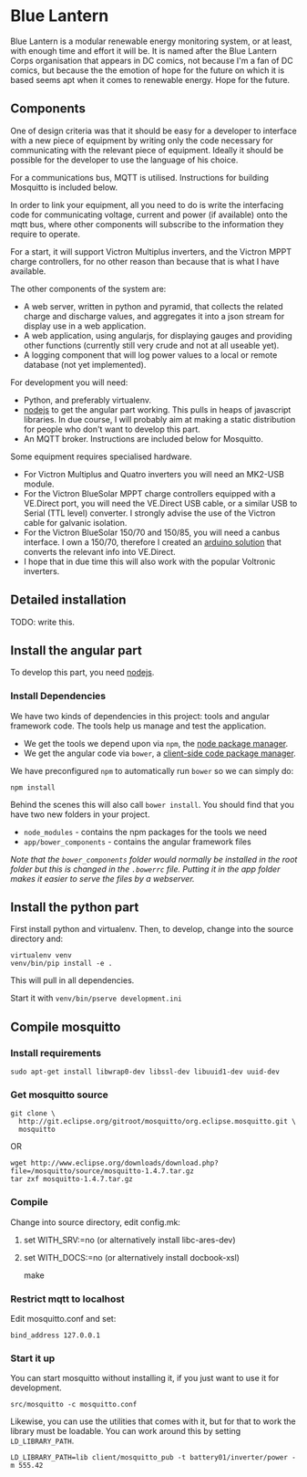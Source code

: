 # Blue Lantern

Blue Lantern is a modular renewable energy monitoring system, or at least, with
enough time and effort it will be. It is named after the Blue Lantern Corps
organisation that appears in DC comics, not because I'm a fan of DC comics,
but because the the emotion of hope for the future on which it is based seems
apt when it comes to renewable energy.
Hope for the future.

## Components

One of design criteria was that it should be easy for a developer to interface
with a new piece of equipment by writing only the code necessary for
communicating with the relevant piece of equipment. Ideally it should be
possible for the developer to use the language of his choice.

For a communications bus, MQTT is utilised. Instructions for building Mosquitto
is included below.

In order to link your equipment, all you need to do is write the interfacing
code for communicating voltage, current and power (if available) onto the mqtt
bus, where other components will subscribe to the information they require
to operate.

For a start, it will support Victron Multiplus inverters, and the Victron
MPPT charge controllers, for no other reason than because that is what I have
available.

The other components of the system are:

* A web server, written in python and pyramid, that collects the related
  charge and discharge values, and aggregates it into a json stream for display
  use in a web application.
* A web application, using angularjs, for displaying gauges and providing other
  functions (currently still very crude and not at all useable yet).
* A logging component that will log power values to a local or remote database
  (not yet implemented).

For development you will need:

* Python, and preferably virtualenv.
* [nodejs][node] to get the angular part working. This pulls in heaps of
  javascript libraries. In due course, I will probably aim at making a static
  distribution for people who don't want to develop this part.
* An MQTT broker. Instructions are included below for Mosquitto.

Some equipment requires specialised hardware.

* For Victron Multiplus and Quatro inverters you will need an MK2-USB module.
* For the Victron BlueSolar MPPT charge controllers equipped with a VE.Direct
  port, you will need the VE.Direct USB cable, or a similar USB to Serial (TTL
  level) converter. I strongly advise the use of the Victron cable for galvanic
  isolation.
* For the Victron BlueSolar 150/70 and 150/85, you will need a canbus
  interface. I own a 150/70, therefore I created an [arduino solution][arduino-victron-canbus]
  that converts the relevant info into VE.Direct.
* I hope that in due time this will also work with the popular Voltronic
  inverters.

## Detailed installation

TODO: write this.

## Install the angular part

To develop this part, you need [nodejs][node].

### Install Dependencies

We have two kinds of dependencies in this project: tools and angular framework code.  The tools help
us manage and test the application.

* We get the tools we depend upon via `npm`, the [node package manager][npm].
* We get the angular code via `bower`, a [client-side code package manager][bower].

We have preconfigured `npm` to automatically run `bower` so we can simply do:

```
npm install
```

Behind the scenes this will also call `bower install`.  You should find that you have two new
folders in your project.

* `node_modules` - contains the npm packages for the tools we need
* `app/bower_components` - contains the angular framework files

*Note that the `bower_components` folder would normally be installed in the
root folder but this is changed in the `.bowerrc` file.  Putting it in the app
folder makes it easier to serve the files by a webserver.*

## Install the python part

First install python and virtualenv. Then, to develop, change into the source
directory and:

    virtualenv venv
    venv/bin/pip install -e .

This will pull in all dependencies.

Start it with `venv/bin/pserve development.ini`

## Compile mosquitto

### Install requirements

    sudo apt-get install libwrap0-dev libssl-dev libuuid1-dev uuid-dev

### Get mosquitto source

    git clone \
      http://git.eclipse.org/gitroot/mosquitto/org.eclipse.mosquitto.git \
      mosquitto

OR

    wget http://www.eclipse.org/downloads/download.php?file=/mosquitto/source/mosquitto-1.4.7.tar.gz
    tar zxf mosquitto-1.4.7.tar.gz

### Compile

Change into source directory, edit config.mk:

1. set WITH_SRV:=no (or alternatively install libc-ares-dev)
2. set WITH_DOCS:=no (or alternatively install docbook-xsl)

    make

### Restrict mqtt to localhost

Edit mosquitto.conf and set:

    bind_address 127.0.0.1

### Start it up

You can start mosquitto without installing it, if you just want to use it for
development.

    src/mosquitto -c mosquitto.conf

Likewise, you can use the utilities that comes with it, but for that to work
the library must be loadable. You can work around this by setting `LD_LIBRARY_PATH`.

    LD_LIBRARY_PATH=lib client/mosquitto_pub -t battery01/inverter/power -m 555.42

[bower]: http://bower.io
[npm]: https://www.npmjs.org/
[node]: http://nodejs.org
[arduino-victron-canbus]: https://github.com/izak/arduino-victron-canbus
